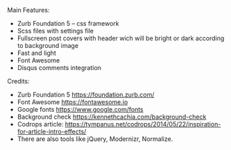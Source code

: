 Main Features:

* Zurb Foundation 5 – css framework
* Scss files with settings file
* Fullscreen post covers with header wich will be bright or dark according to background image
* Fast and light
* Font Awesome
* Disqus comments integration

Credits:

* Zurb Foundation 5 https://foundation.zurb.com/
* Font Awesome https://fontawesome.io
* Google fonts https://www.google.com/fonts
* Background check https://kennethcachia.com/background-check
* Codrops article: https://tympanus.net/codrops/2014/05/22/inspiration-for-article-intro-effects/
* There are also tools like jQuery, Modernizr, Normalize.
